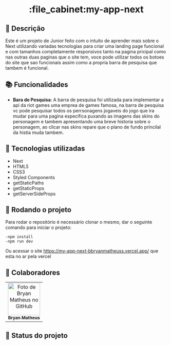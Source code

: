 <h1 align="center">:file_cabinet:my-app-next</h1>

## :memo: Descrição
Este é um projeto de Junior feito com o intuito de aprender mais sobre o Next utilizando variadas tecnologias para criar uma landing page funcional e com tamanhos completamente responsivos tanto na pagina pricipal como nas outras duas paginas que o site tem, voce pode utilizar todos os botoes do site que sao funcionais assim como a propria barra de pesquisa que tambem é funcional.

## :books: Funcionalidades
* <b>Bara de Pesquisa</b>: A barra de pesquisa foi utilizada para implementar a api da riot games uma emprea de games famosa, na barra de pesquisa vc pode pesquisar todos os perrsonagens jogaveis do jogo que ira mudar para uma pagina especifica puxando as imagens das skins do personagem e tambem apresentando uma breve historia sobre o personagem, ao clicar nas skins repare que o plano de fundo princilal da histia muda tambem.

## :wrench: Tecnologias utilizadas
* Next
* HTML5
* CSS3
* Styled Components
* getStaticPaths
* getStaticProps
* getServerSideProps

## :rocket: Rodando o projeto
Para rodar o repositório é necessário clonar o mesmo, dar o seguinte comando para iniciar o projeto:
```
-npm install
-npm run dev
```
Ou acessar o site https://my-app-next-bbryanmatheuss.vercel.app/ que esta no ar pela vercel

## :handshake: Colaboradores
<table>
  <tr>
    <td align="center">
      <a href="https://github.com/BbryanMatheusS">
        <img src="https://avatars.githubusercontent.com/u/97106136?v=4" width="100px;" alt="Foto de Bryan Matheus no GitHub"/><br>
        <sub>
          <b>Bryan Matheus</b>
        </sub>
      </a>
    </td>
  </tr>
</table>

## :dart: Status do projeto
